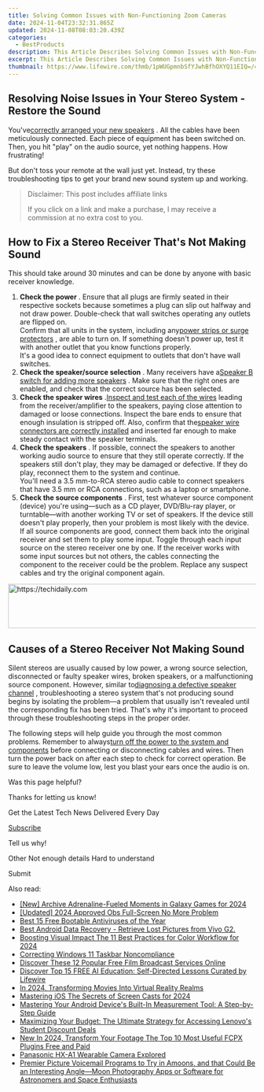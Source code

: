 ```yaml
---
title: Solving Common Issues with Non-Functioning Zoom Cameras
date: 2024-11-04T23:32:31.865Z
updated: 2024-11-08T08:03:20.439Z
categories:
  - BestProducts
description: This Article Describes Solving Common Issues with Non-Functioning Zoom Cameras
excerpt: This Article Describes Solving Common Issues with Non-Functioning Zoom Cameras
thumbnail: https://www.lifewire.com/thmb/1pWUGpmnbSfYJwhBfhOXYQ11EIQ=/400x300/filters:no_upscale():max_bytes(150000):strip_icc():format(webp)/001_how-to-fix-it-when-a-zoom-camera-is-not-working-4844956-b19c2694f1814298808aca700fa85ba2.jpg
---
```


## Resolving Noise Issues in Your Stereo System - Restore the Sound
 You've[correctly arranged your new speakers](https://www.lifewire.com/placing-speakers-correctly-3134857) . All the cables have been meticulously connected. Each piece of equipment has been switched on. Then, you hit "play" on the audio source, yet nothing happens. How frustrating!

 But don't toss your remote at the wall just yet. Instead, try these troubleshooting tips to get your brand new sound system up and working.

>  Disclaimer: This post includes affiliate links
>
>  If you click on a link and make a purchase, I may receive a commission at no extra cost to you.
>

## How to Fix a Stereo Receiver That's Not Making Sound

 This should take around 30 minutes and can be done by anyone with basic receiver knowledge.

1. **Check the power** . Ensure that all plugs are firmly seated in their respective sockets because sometimes a plug can slip out halfway and not draw power. Double-check that wall switches operating any outlets are flipped on.  
 Confirm that all units in the system, including any[power strips or surge protectors](https://www.lifewire.com/surge-protectors-4145796) , are able to turn on. If something doesn't power up, test it with another outlet that you know functions properly.  
 It's a good idea to connect equipment to outlets that don't have wall switches.
2. **Check the speaker/source selection** . Many receivers have a[Speaker B switch for adding more speakers](https://www.lifewire.com/benefits-of-adding-speakers-using-b-switch-3134657) . Make sure that the right ones are enabled, and check that the correct source has been selected.
3. **Check the speaker wires** .[Inspect and test each of the wires](https://www.lifewire.com/quickly-test-speaker-connections-3135135) leading from the receiver/amplifier to the speakers, paying close attention to damaged or loose connections. Inspect the bare ends to ensure that enough insulation is stripped off. Also, confirm that the[speaker wire connectors are correctly installed](https://www.lifewire.com/choose-different-speakerwire-connectors-4135435) and inserted far enough to make steady contact with the speaker terminals.
4. **Check the speakers** . If possible, connect the speakers to another working audio source to ensure that they still operate correctly. If the speakers still don't play, they may be damaged or defective. If they do play, reconnect them to the system and continue.  
 You'll need a 3.5 mm-to-RCA stereo audio cable to connect speakers that have 3.5 mm or RCA connections, such as a laptop or smartphone.
5. **Check the source components** . First, test whatever source component (device) you're using—such as a CD player, DVD/Blu-ray player, or turntable—with another working TV or set of speakers. If the device still doesn't play properly, then your problem is most likely with the device.  
 If all source components are good, connect them back into the original receiver and set them to play some input. Toggle through each input source on the stereo receiver one by one. If the receiver works with some input sources but not others, the cables connecting the component to the receiver could be the problem. Replace any suspect cables and try the original component again.

<!-- affiliate ads begin -->
<a href="https://aligracehair.sjv.io/c/5597632/1948954/19272" target="_top" id="1948954">
  <img src="//a.impactradius-go.com/display-ad/19272-1948954" border="0" alt="https://techidaily.com" width="728" height="90"/>
</a>
<img height="0" width="0" src="https://aligracehair.sjv.io/i/5597632/1948954/19272" style="position:absolute;visibility:hidden;" border="0" />
<!-- affiliate ads end -->

## Causes of a Stereo Receiver Not Making Sound

 Silent stereos are usually caused by low power, a wrong source selection, disconnected or faulty speaker wires, broken speakers, or a malfunctioning source component. However, similar to[diagnosing a defective speaker channel](https://www.lifewire.com/troubleshoot-speaker-channel-3135138) , troubleshooting a stereo system that's not producing sound begins by isolating the problem—a problem that usually isn't revealed until the corresponding fix has been tried. That's why it's important to proceed through these troubleshooting steps in the proper order.

 The following steps will help guide you through the most common problems. Remember to always[turn off the power to the system and components](https://www.lifewire.com/reboot-your-stereo-3135144) before connecting or disconnecting cables and wires. Then turn the power back on after each step to check for correct operation. Be sure to leave the volume low, lest you blast your ears once the audio is on.

Was this page helpful?

Thanks for letting us know!

 Get the Latest Tech News Delivered Every Day

[Subscribe](https://www.lifewire.com/#)

Tell us why!

 Other  Not enough details  Hard to understand

 Submit

<ins class="adsbygoogle"
     style="display:block"
     data-ad-format="autorelaxed"
     data-ad-client="ca-pub-7571918770474297"
     data-ad-slot="1223367746"></ins>

<ins class="adsbygoogle"
     style="display:block"
     data-ad-client="ca-pub-7571918770474297"
     data-ad-slot="8358498916"
     data-ad-format="auto"
     data-full-width-responsive="true"></ins>

<span class="atpl-alsoreadstyle">Also read:</span>
<div><ul>
<li><a href="https://screen-activity-recording.techidaily.com/new-archive-adrenaline-fueled-moments-in-galaxy-games-for-2024/"><u>[New] Archive Adrenaline-Fueled Moments in Galaxy Games for 2024</u></a></li>
<li><a href="https://digital-screen-recording.techidaily.com/updated-2024-approved-obs-full-screen-no-more-problem/"><u>[Updated] 2024 Approved Obs Full-Screen No More Problem</u></a></li>
<li><a href="https://techtrends.techidaily.com/best-15-free-bootable-antiviruses-of-the-year/"><u>Best 15 Free Bootable Antiviruses of the Year</u></a></li>
<li><a href="https://phone-solutions.techidaily.com/best-android-data-recovery-retrieve-lost-pictures-from-vivo-g2-by-fonelab-android-recover-pictures/"><u>Best Android Data Recovery - Retrieve Lost Pictures from Vivo G2.</u></a></li>
<li><a href="https://extra-lessons.techidaily.com/boosting-visual-impact-the-11-best-practices-for-color-workflow-for-2024/"><u>Boosting Visual Impact The 11 Best Practices for Color Workflow for 2024</u></a></li>
<li><a href="https://win11-tips.techidaily.com/correcting-windows-11-taskbar-noncompliance/"><u>Correcting Windows 11 Taskbar Noncompliance</u></a></li>
<li><a href="https://techtrends.techidaily.com/discover-these-12-popular-free-film-broadcast-services-online/"><u>Discover These 12 Popular Free Film Broadcast Services Online</u></a></li>
<li><a href="https://techtrends.techidaily.com/discover-top-15-free-ai-education-self-directed-lessons-curated-by-lifewire/"><u>Discover Top 15 FREE AI Education: Self-Directed Lessons Curated by Lifewire</u></a></li>
<li><a href="https://some-skills.techidaily.com/in-2024-transforming-movies-into-virtual-reality-realms/"><u>In 2024, Transforming Movies Into Virtual Reality Realms</u></a></li>
<li><a href="https://desktop-recording.techidaily.com/mastering-ios-the-secrets-of-screen-casts-for-2024/"><u>Mastering iOS The Secrets of Screen Casts for 2024</u></a></li>
<li><a href="https://techtrends.techidaily.com/mastering-your-android-devices-built-in-measurement-tool-a-step-by-step-guide/"><u>Mastering Your Android Device's Built-In Measurement Tool: A Step-by-Step Guide</u></a></li>
<li><a href="https://techtrends.techidaily.com/maximizing-your-budget-the-ultimate-strategy-for-accessing-lenovos-student-discount-deals/"><u>Maximizing Your Budget: The Ultimate Strategy for Accessing Lenovo's Student Discount Deals</u></a></li>
<li><a href="https://ai-driven-video-production.techidaily.com/new-in-2024-transform-your-footage-the-top-10-most-useful-fcpx-plugins-free-and-paid/"><u>New In 2024, Transform Your Footage The Top 10 Most Useful FCPX Plugins Free and Paid</u></a></li>
<li><a href="https://extra-hints.techidaily.com/panasonic-hx-a1-wearable-camera-explored/"><u>Panasonic HX-A1 Wearable Camera Explored</u></a></li>
<li><a href="https://techtrends.techidaily.com/premier-picture-voicemail-programs-to-try-in-amoons-and-that-could-be-an-interesting-anglemoon-photography-apps-or-software-for-astronomers-and-space-enthus47/"><u>Premier Picture Voicemail Programs to Try in Amoons, and that Could Be an Interesting Angle—Moon Photography Apps or Software for Astronomers and Space Enthusiasts</u></a></li>
</ul></div>

